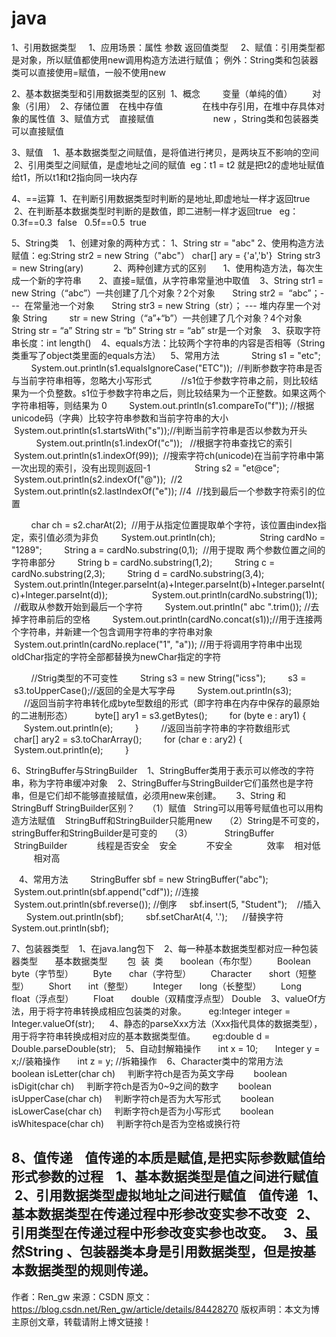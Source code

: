 # java
1、引用数据类型
    1、应用场景：属性 参数 返回值类型
    2、赋值：引用类型都是对象，所以赋值都使用new调用构造方法进行赋值； 例外：String类和包装器类可以直接使用=赋值，一般不使用new

2、基本数据类型和引用数据类型的区别
 1、概念         变量（单纯的值）        对象（引用）
 2、存储位置    在栈中存值                在栈中存引用，在堆中存具体对象的属性值
 3、赋值方式    直接赋值                        new ，String类和包装器类可以直接赋值

3、赋值
   1、基本数据类型之间赋值，是将值进行拷贝，是两块互不影响的空间
   2、引用类型之间赋值，是虚地址之间的赋值  eg：t1 = t2 就是把t2的虚地址赋值给t1，所以t1和t2指向同一块内存

4、==运算
 1、在判断引用数据类型时判断的是地址,即虚地址一样才返回true
 2、在判断基本数据类型时判断的是数值，即二进制一样才返回true   eg：0.3f==0.3  false   0.5f==0.5  true

5、String类
   1、创建对象的两种方式： 1、String str = "abc" 2、使用构造方法赋值：eg:String str2 = new String（"abc"） char[] ary = {'a','b'}  String str3 = new String(ary) 
      
   2、两种创建方式的区别
      1、使用构造方法，每次生成一个新的字符串
      2、直接=赋值，从字符串常量池中取值
   3、String str1 = new String（“abc”）一共创建了几个对象？2个对象
      String str2 =  “abc”；---  在常量池一个对象
      String str3 = new String（str）； --- 堆内存里一个对象 String  
      str = new String（“a”+“b”）一共创建了几个对象？4个对象
      String str = “a” String str = “b” String str = “ab” str是一个对象
   3、获取字符串长度：int length()
   4、equals方法：比较两个字符串的内容是否相等（String类重写了object类里面的equals方法）
   5、常用方法
            String s1 = "etc";
        System.out.println(s1.equalsIgnoreCase("ETC"));  //判断参数字符串是否与当前字符串相等，忽略大小写形式
           //s1位于参数字符串之前，则比较结果为一个负整数。s1位于参数字符串之后，则比较结果为一个正整数。如果这两个字符串相等，则结果为 0
        System.out.println(s1.compareTo("f")); //根据unicode码（字典）比较字符串参数和当前字符串的大小
        System.out.println(s1.startsWith("s"));//判断当前字符串是否以参数为开头
        
        System.out.println(s1.indexOf("c"));   //根据字符串查找它的索引
        System.out.println(s1.indexOf(99));  //搜索字符ch(unicode)在当前字符串中第一次出现的索引，没有出现则返回-1
        
        String s2 = "et@ce";
        System.out.println(s2.indexOf("@"));  //2
        System.out.println(s2.lastIndexOf("e")); //4  //找到最后一个参数字符索引的位置

        char ch = s2.charAt(2);  //用于从指定位置提取单个字符，该位置由index指定，索引值必须为非负
        System.out.println(ch);
        
        String cardNo = "1289";
        String a = cardNo.substring(0,1);  //用于提取 两个参数位置之间的字符串部分
        String b = cardNo.substring(1,2);
        String c = cardNo.substring(2,3);
        String d = cardNo.substring(3,4);
        System.out.println(Integer.parseInt(a)+Integer.parseInt(b)+Integer.parseInt(c)+Integer.parseInt(d));
        
        System.out.println(cardNo.substring(1));  //截取从参数开始到最后一个字符
        System.out.println(" abc ".trim()); //去掉字符串前后的空格
        System.out.println(cardNo.concat(s1));//用于连接两个字符串，并新建一个包含调用字符串的字符串对象
        System.out.println(cardNo.replace("1", "a")); //用于将调用字符串中出现oldChar指定的字符全部都替换为newChar指定的字符

        //Strig类型的不可变性
        String s3 = new String("icss");
        s3 =  s3.toUpperCase();//返回的全是大写字母
        System.out.println(s3); 
        
        //返回当前字符串转化成byte型数组的形式（即字符串在内存中保存的最原始的二进制形态）
        byte[] ary1 = s3.getBytes();
        for (byte e : ary1) {
            System.out.println(e);
        }
        //返回当前字符串的字符数组形式
        char[] ary2 = s3.toCharArray();
        for (char e : ary2) {
            System.out.println(e);
        }

6、StringBuffer与StringBuilder
   1、StringBuffer类用于表示可以修改的字符串，称为字符串缓冲对象
   2、StringBuffer与StringBuilder它们虽然也是字符串，但是它们却不能够直接赋值，必须用new来创建。  
   3、String 和StringBuff StringBuilder区别？
    （1）赋值   String可以用等号赋值也可以用构造方法赋值    StringBuff和StringBuilder只能用new
    （2）String是不可变的，stringBuffer和StringBuilder是可变的
    （3）             StringBuffer    StringBuilder
           线程是否安全    安全            不安全
             效率    相对低            相对高

   4、常用方法
        StringBuffer sbf = new StringBuffer("abc");
    System.out.println(sbf.append("cdf")); //连接
    System.out.println(sbf.reverse()); //倒序
    sbf.insert(5, "Student");    //插入
        System.out.println(sbf);
        sbf.setCharAt(4, '.');      //替换字符
        System.out.println(sbf);

7、包装器类型
   1、在java.lang包下
   2、每一种基本数据类型都对应一种包装器类型
      基本数据类型        包  装  类
      boolean（布尔型）        Boolean
      byte（字节型）        Byte
      char（字符型）        Character
      short（短整型）        Short
      int（整型）        Integer
      long（长整型）        Long
      float（浮点型）        Float
      double（双精度浮点型） Double
   3、valueOf方法，用于将字符串转换成相应包装类的对象。  
      eg:Integer integer = Integer.valueOf(str);  
   4、静态的parseXxx方法（Xxx指代具体的数据类型），用于将字符串转换成相对应的基本数据类型值。
      eg:double d = Double.parseDouble(str);
   5、自动封解箱操作
      int x = 10;
      Integer y = x;//装箱操作
      int z = y; //拆箱操作
   6、Character类中的常用方法
      boolean isLetter(char ch)     判断字符ch是否为英文字母 
      boolean isDigit(char ch)     判断字符ch是否为0~9之间的数字 
      boolean isUpperCase(char ch)     判断字符ch是否为大写形式 
      boolean isLowerCase(char ch)     判断字符ch是否为小写形式 
      boolean isWhitespace(char ch)     判断字符ch是否为空格或换行符 

8、值传递
   值传递的本质是赋值,是把实际参数赋值给形式参数的过程
   1、基本数据类型是值之间进行赋值
   2、引用数据类型虚拟地址之间进行赋值
   值传递
  1、基本数据类型在传递过程中形参改变实参不改变
  2、引用类型在传递过程中形参改变实参也改变。
  3、虽然String 、包装器类本身是引用数据类型，但是按基本数据类型的规则传递。
--------------------- 
作者：Ren_gw 
来源：CSDN 
原文：https://blog.csdn.net/Ren_gw/article/details/84428270 
版权声明：本文为博主原创文章，转载请附上博文链接！
